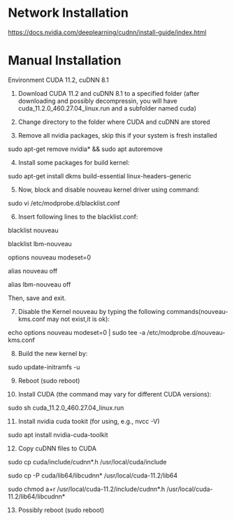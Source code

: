 # Network Installation

https://docs.nvidia.com/deeplearning/cudnn/install-guide/index.html

# Manual Installation

Environment CUDA 11.2, cuDNN 8.1

1. Download CUDA 11.2 and cuDNN 8.1 to a specified folder (after downloading and possibly decompressin, you will have cuda_11.2.0_460.27.04_linux.run and a subfolder named cuda)

2. Change directory to the folder where CUDA and cuDNN are stored

3. Remove all nvidia packages, skip this if your system is fresh installed

sudo apt-get remove nvidia* && sudo apt autoremove

4. Install some packages for build kernel:

sudo apt-get install dkms build-essential linux-headers-generic

5. Now, block and disable nouveau kernel driver using command:

sudo vi /etc/modprobe.d/blacklist.conf

6. Insert following lines to the blacklist.conf:

blacklist nouveau

blacklist lbm-nouveau

options nouveau modeset=0

alias nouveau off

alias lbm-nouveau off

Then, save and exit.

7. Disable the Kernel nouveau by typing the following commands(nouveau-kms.conf may not exist,it is ok):

echo options nouveau modeset=0 | sudo tee -a /etc/modprobe.d/nouveau-kms.conf

8. Build the new kernel by:

sudo update-initramfs -u

9. Reboot (sudo reboot)

10. Install CUDA (the command may vary for different CUDA versions):

sudo sh cuda_11.2.0_460.27.04_linux.run

11. Install nvidia cuda tookit (for using, e.g., nvcc -V)

sudo apt install nvidia-cuda-toolkit

12. Copy cuDNN files to CUDA

sudo cp cuda/include/cudnn*.h /usr/local/cuda/include

sudo cp -P cuda/lib64/libcudnn* /usr/local/cuda-11.2/lib64 

sudo chmod a+r /usr/local/cuda-11.2/include/cudnn*.h /usr/local/cuda-11.2/lib64/libcudnn*

13. Possibly reboot (sudo reboot)



